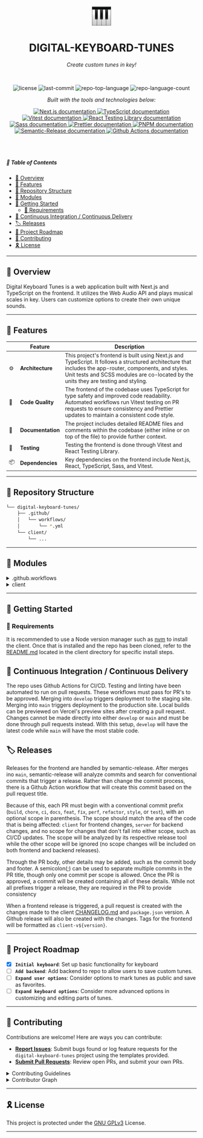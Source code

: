<p align="center">
   <img src="client/app/icon.png" width="10%" alt="Digital Keyboard Tunes Logo" />
</p>

<p align="center">
    <h1 align="center">DIGITAL-KEYBOARD-TUNES</h1>
</p>

<p align="center">
    <em>Create custom tunes in key!</em>
</p>

<br>

<p align="center">
	<img src="https://img.shields.io/github/license/dcmorales/digital-keyboard-tunes?style=default&logo=opensourceinitiative&logoColor=white&color=068a62" alt="license">
	<img src="https://img.shields.io/github/last-commit/dcmorales/digital-keyboard-tunes?style=default&logo=git&logoColor=white&color=068a62" alt="last-commit">
	<img src="https://img.shields.io/github/languages/top/dcmorales/digital-keyboard-tunes?style=default&color=068a62" alt="repo-top-language">
	<img src="https://img.shields.io/github/languages/count/dcmorales/digital-keyboard-tunes?style=default&color=068a62" alt="repo-language-count">
</p>

<p align="center">
    <em>Built with the tools and technologies below:</em>
</p>

<p align="center">
    <a href="https://nextjs.org/docs" target="_blank">
	    <img src="https://skillicons.dev/icons?i=nextjs" alt="Next.js documentation" title="Next.js">
    </a>
    <a href="https://www.typescriptlang.org/docs/" target="_blank">
        <img src="https://skillicons.dev/icons?i=ts" alt="TypeScript documentation" title="TypeScript">
    </a>
    <a href="https://vitest.dev/guide/" target="_blank">
        <img src="https://skillicons.dev/icons?i=vitest" alt="Vitest documentation" title="Vitest">
    </a>
    <a href="https://testing-library.com/docs/react-testing-library/intro/">
        <img src="https://techstack-generator.vercel.app/testinglibrary-icon.svg"  alt="React Testing Library documentation" width="50" height="50" title="React Testing Library" />
    </a>
    <a href="https://sass-lang.com/documentation/" target="_blank">
        <img src="https://skillicons.dev/icons?i=sass" alt="Sass documentation" title="Sass">
    </a>
    <a href="https://prettier.io/docs/en/" target="_blank">
        <img alt="Prettier documentation" title="Prettier" src="https://res.cloudinary.com/dvuzczntd/image/upload/v1737010974/logos--prettier_zgzs4m.svg">
    </a>
    <a href="https://pnpm.io/motivation" target="_blank">
        <img src="https://skillicons.dev/icons?i=pnpm" alt="PNPM documentation" title="PNPM">
    </a>
    <a href="https://semantic-release.gitbook.io/semantic-release" target="_blank">
        <img alt="Semantic-Release documentation" title="Semantic-Release" src="https://res.cloudinary.com/dvuzczntd/image/upload/v1737010736/logos--semantic-release_qqm6uy.svg">
    </a>
    <a href="https://docs.github.com/en/actions" target="_blank">
        <img src="https://skillicons.dev/icons?i=githubactions" alt="Github Actions documentation" title="Github Actions">
    </a>
</p>

<br>
<br>

##### 🔗 Table of Contents

- [📍 Overview](#-overview)
- [👾 Features](#-features)
- [📂 Repository Structure](#-repository-structure)
- [🧩 Modules](#-modules)
- [🚀 Getting Started](#-getting-started)
  - [🔖 Requirements](#-requirements)
- [🔄 Continuous Integration / Continuous Delivery](#-continuous-integration--continuous-delivery)
- [🏷️ Releases](#️-releases)
- [📌 Project Roadmap](#-project-roadmap)
- [🤝 Contributing](#-contributing)
- [🎗 License](#-license)

---

## 📍 Overview

Digital Keyboard Tunes is a web application built with Next.js and TypeScript on the frontend. It utilizes the Web Audio API and plays musical scales in key. Users can customize options to create their own unique sounds.

---

## 👾 Features

|     | Feature           | Description                                                                                                                                                                                                                                     |
| --- | ----------------- | ----------------------------------------------------------------------------------------------------------------------------------------------------------------------------------------------------------------------------------------------- |
| ⚙️  | **Architecture**  | This project's frontend is built using Next.js and TypeScript. It follows a structured architecture that includes the app-router, components, and styles. Unit tests and SCSS modules are co-located by the units they are testing and styling. |
| 🔩  | **Code Quality**  | The frontend of the codebase uses TypeScript for type safety and improved code readability. Automated workflows run Vitest testing on PR requests to ensure consistency and Prettier updates to maintain a consistent code style.               |
| 📄  | **Documentation** | The project includes detailed README files and comments within the codebase (either inline or on top of the file) to provide further context.                                                                                                   |
| 🧪  | **Testing**       | Testing the frontend is done through Vitest and React Testing Library.                                                                                                                                                                          |
| 📦  | **Dependencies**  | Key dependencies on the frontend include Next.js, React, TypeScript, Sass, and Vitest.                                                                                                                                                          |

---

## 📂 Repository Structure

```sh
└── digital-keyboard-tunes/
    ├── .github/
    │   └── workflows/
    │       └── *.yml
    └── client/
        └── ...
```

---

## 🧩 Modules

<details closed><summary>.github.workflows</summary>

| File                                                                         | Summary                                                                                                                                                                                                                                                                                                                                                                                                                                                                                                                              |
| ---------------------------------------------------------------------------- | ------------------------------------------------------------------------------------------------------------------------------------------------------------------------------------------------------------------------------------------------------------------------------------------------------------------------------------------------------------------------------------------------------------------------------------------------------------------------------------------------------------------------------------ |
| [test-client.yml](.github/workflows/test-client.yml)                         | Runs frontend unit tests whenever a pull request is made that includes changes to the client.                                                                                                                                                                                                                                                                                                                                                                                                                                        |
| [prettify-client.yml](.github/workflows/prettify-client.yml)                 | Runs Prettier when a pull request is made to either the `main` or `develop` branch that includes changes to the client. If formatting is necessary, the changes are auto-committed.                                                                                                                                                                                                                                                                                                                                                  |
| [check-merge-branch.yml](.github/workflows/check-merge-branch.yml)           | Ensures merges into `main` can only be done by `develop`, `hotfix*`, or `release*` branches.                                                                                                                                                                                                                                                                                                                                                                                                                                         |
| [restrict-approved-label.yml](.github/workflows/restrict-approved-label.yml) | Restricts the use of the `approved` label so that only the repo owner can apply it.                                                                                                                                                                                                                                                                                                                                                                                                                                                  |
| [add-conventional-commit.yml](.github/workflows/add-conventional-commit.yml) | Creates a conventional commit to an approved pull request based on the PR title; PR title must begin with a conventional commit prefix unless the merge is `develop` into `main` or `main` into `develop`. Other details may be added to the commit through the PR body. The only scopes allowed are `client` or `server`, in addition to no scope. A semicolon(;) can be used to separate multiple commits in the PR title, though only one commit per scope is allowed. These commits will be analyzed during the release process. |
| [frontend-release.yml](.github/workflows/frontend-release.yml)               | Runs semantic-release after a merge into main. Commits containing the scope `server` will be ignored while those containing `client` or no scope will be analyzed. If a release is triggered, a pull request is created with the changes made to the client `CHANGELOG.md` and `package.json`. A Github release will also be created with the changes.                                                                                                                                                                               |

</details>

<details closed><summary>client</summary>

The client is built using Next.js and TypeScript. Vitest and React Testing Library handle testing while Sass is used for styling. For more details, refer to the [README.md](client/README.md) located in the client directory.

</details>

---

## 🚀 Getting Started

### 🔖 Requirements

It is recommended to use a Node version manager such as [nvm](https://github.com/nvm-sh/nvm) to install the client. Once that is installed and the repo has been cloned, refer to the [README.md](client/README.md) located in the client directory for specific install steps.

## 🔄 Continuous Integration / Continuous Delivery

The repo uses Github Actions for CI/CD. Testing and linting have been automated to run on pull requests. These workflows must pass for PR's to be approved. Merging into `develop` triggers deployment to the staging site. Merging into `main` triggers deployment to the production site. Local builds can be previewed on Vercel's preview sites after creating a pull request. Changes cannot be made directly into either `develop` or `main` and must be done through pull requests instead. With this setup, `develop` will have the latest code while `main` will have the most stable code.

## 🏷️ Releases

Releases for the frontend are handled by semantic-release. After merges ino `main`, semantic-release will analyze commits and search for conventional commits that trigger a release. Rather than change the commit process, there is a Github Action workflow that will create this commit based on the pull request title.

Because of this, each PR must begin with a conventional commit prefix (`build`, `chore`, `ci`, `docs`, `feat`, `fix`, `perf`, `refactor`, `style`, or `test`), with an optional scope in parenthesis. The scope should match the area of the code that is being affected: `client` for frontend changes, `server` for backend changes, and no scope for changes that don't fall into either scope, such as CI/CD updates. The scope will be analyzed by its respective release tool while the other scope will be ignored (no scope changes will be included on both frontend and backend releases).

Through the PR body, other details may be added, such as the commit body and footer. A semicolon(;) can be used to separate multiple commits in the PR title, though only one commit per scope is allowed. Once the PR is approved, a commit will be created containing all of these details. While not all prefixes trigger a release, they are required in the PR to provide consistency

When a frontend release is triggered, a pull request is created with the changes made to the client [CHANGELOG.md](client/CHANGELOG.md) and `package.json` version. A Github release will also be created with the changes. Tags for the frontend will be formatted as `client-v${version}`.

---

## 📌 Project Roadmap

- [x] **`Initial keyboard`**: Set up basic functionality for keyboard
- [ ] **`Add backend`**: Add backend to repo to allow users to save custom tunes.
- [ ] **`Expand user options`**: Consider options to mark tunes as public and save as favorites.
- [ ] **`Expand keyboard options`**: Consider more advanced options in customizing and editing parts of tunes.

---

## 🤝 Contributing

Contributions are welcome! Here are ways you can contribute:

- **[Report Issues](https://github.com/dcmorales/digital-keyboard-tunes/issues)**: Submit bugs found or log feature requests for the `digital-keyboard-tunes` project using the templates provided.
- **[Submit Pull Requests](https://github.com/dcmorales/digital-keyboard-tunes/pulls)**: Review open PRs, and submit your own PRs.

<details closed>
<summary>Contributing Guidelines</summary>

1. **Fork the Repository**: Start by forking the project repository to your github account.
2. **Clone Locally**: Clone the forked repository to your local machine using a git client.
   ```sh
   git clone https://github.com/dcmorales/digital-keyboard-tunes
   ```
3. **Create a New Branch**: Always work on a new branch (branch off of `develop` for the latest code), giving it a descriptive name.
   ```sh
   git checkout -b feat/new-feature-x
   ```
4. **Make Your Changes**: Develop and test your changes locally. Be sure to follow the guidelines provided in the other README files.
5. **Commit Your Changes**: Commit with a clear message describing your updates.
   ```sh
   git commit -m 'Implemented new feature x.'
   ```
6. **Push to github**: Push the changes to your forked repository.
   ```sh
   git push origin feat/new-feature-x
   ```
7. **Submit a Pull Request**: Create a PR against the original project repository. Make sure the title begins with a conventional commit prefix (`build`, `chore`, `ci`, `docs`, `feat`, `fix`, `perf`, `refactor`, `style`, or `test`) for use in a Github Actions workflow later (see Releases section for more details). Clearly describe the changes and their motivations using the PR template provided. Merges into `main` are not allowed and will cause a Github Actions workflow to fail, but you can request to merge into `develop`.
8. **Ensure all tests pass**: Linting and testing will be triggered after a pull request is made into `develop`. If there are any failures in these workflows, the PR will not be approved and the branch will not be allowed to merge.
9. **Review**: Once your PR is reviewed and approved, it will be merged into the `develop` branch. Thank you for your contribution!
</details>

<details closed>
<summary>Contributor Graph</summary>
<br>
<p align="left">
    <img src="https://contrib.rocks/image?repo=dcmorales/digital-keyboard-tunes" alt="contributors to repo">
</p>
</details>

---

## 🎗 License

This project is protected under the [GNU GPLv3](LICENSE.txt) License.

---

